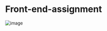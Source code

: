 # Front-end-assignment

![image](https://github.com/Amaanvahora/Front-end-assignment/assets/52988749/5c8c8118-2f4d-4d93-bc75-7d9de453dd97)
